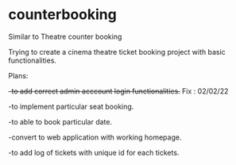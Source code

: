 # counterbooking
Similar to Theatre counter booking

Trying to create a cinema theatre ticket booking project with basic functionalities.

Plans: 

~~-to add correct admin acccount login functionalities.~~ Fix : 02/02/22

-to implement particular seat booking.

-to able to book particular date.

-convert to web application with working homepage.

-to add log of tickets with unique id for each tickets.
